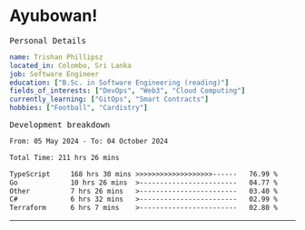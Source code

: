 # Ayubowan!

<samp>Personal Details</samp>

```yaml
name: Trishan Phillipsz
located_in: Colombo, Sri Lanka
job: Software Engineer
education: ["B.Sc. in Software Engineering (reading)"]
fields_of_interests: ["DevOps", "Web3", "Cloud Computing"]
currently_learning: ["GitOps", "Smart Contracts"]
hobbies: ["Football", "Cardistry"]
```

<samp>Development breakdown</samp>

<!--START_SECTION:waka-->

```txt
From: 05 May 2024 - To: 04 October 2024

Total Time: 211 hrs 26 mins

TypeScript     168 hrs 30 mins >>>>>>>>>>>>>>>>>>>------   76.99 %
Go             10 hrs 26 mins  >------------------------   04.77 %
Other          7 hrs 26 mins   >------------------------   03.40 %
C#             6 hrs 32 mins   >------------------------   02.99 %
Terraform      6 hrs 7 mins    >------------------------   02.80 %
```

<!--END_SECTION:waka-->

---
